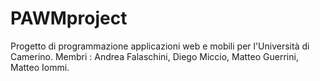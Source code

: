 # PAWMproject
Progetto di programmazione applicazioni web e mobili per l'Università di Camerino.
Membri : Andrea Falaschini, Diego Miccio, Matteo Guerrini, Matteo Iommi.
